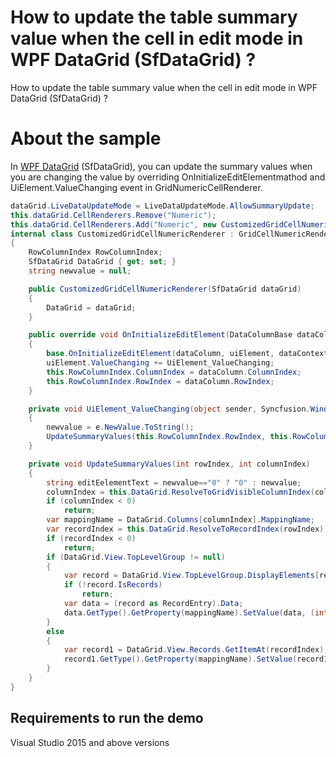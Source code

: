 # How to update the table summary value when the cell in edit mode in WPF DataGrid (SfDataGrid) ?

How to update the table summary value when the cell in edit mode in WPF DataGrid (SfDataGrid) ?

# About the sample

In [WPF DataGrid](https://www.syncfusion.com/wpf-ui-controls/datagrid) (SfDataGrid), you can update the summary values when you are changing the value by overriding OnInitializeEditElementmathod and UiElement.ValueChanging event in GridNumericCellRenderer.

```c#
dataGrid.LiveDataUpdateMode = LiveDataUpdateMode.AllowSummaryUpdate;
this.dataGrid.CellRenderers.Remove("Numeric");
this.dataGrid.CellRenderers.Add("Numeric", new CustomizedGridCellNumericRenderer(dataGrid));
internal class CustomizedGridCellNumericRenderer : GridCellNumericRenderer
{
    RowColumnIndex RowColumnIndex;
    SfDataGrid DataGrid { get; set; }
    string newvalue = null;

    public CustomizedGridCellNumericRenderer(SfDataGrid dataGrid)
    {
        DataGrid = dataGrid;
    }

    public override void OnInitializeEditElement(DataColumnBase dataColumn, DoubleTextBox uiElement, object dataContext)
    {
        base.OnInitializeEditElement(dataColumn, uiElement, dataContext);
        uiElement.ValueChanging += UiElement_ValueChanging;
        this.RowColumnIndex.ColumnIndex = dataColumn.ColumnIndex;
        this.RowColumnIndex.RowIndex = dataColumn.RowIndex;
    }

    private void UiElement_ValueChanging(object sender, Syncfusion.Windows.Shared.ValueChangingEventArgs e)
    {
        newvalue = e.NewValue.ToString();
        UpdateSummaryValues(this.RowColumnIndex.RowIndex, this.RowColumnIndex.ColumnIndex);
    }

    private void UpdateSummaryValues(int rowIndex, int columnIndex)
    {
        string editEelementText = newvalue=="0" ? "0" : newvalue;
        columnIndex = this.DataGrid.ResolveToGridVisibleColumnIndex(columnIndex);
        if (columnIndex < 0)
            return;
        var mappingName = DataGrid.Columns[columnIndex].MappingName;
        var recordIndex = this.DataGrid.ResolveToRecordIndex(rowIndex);
        if (recordIndex < 0)
            return;
        if (DataGrid.View.TopLevelGroup != null)
        {
            var record = DataGrid.View.TopLevelGroup.DisplayElements[recordIndex];
            if (!record.IsRecords)
                return;
            var data = (record as RecordEntry).Data;
            data.GetType().GetProperty(mappingName).SetValue(data, (int.Parse(editEelementText)));
        }
        else
        {
            var record1 = DataGrid.View.Records.GetItemAt(recordIndex);
            record1.GetType().GetProperty(mappingName).SetValue(record1, (int.Parse(editEelementText)));
        }
    }
}
```
## Requirements to run the demo
 Visual Studio 2015 and above versions

